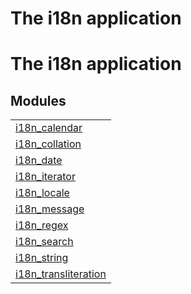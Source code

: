 

<h1>The i18n application</h1>

The i18n application
====================


<h2 class="indextitle">Modules</h2>



<table width="100%" border="0" summary="list of modules">
<tr><td><a href="./i18n_calendar.md" class="module">i18n_calendar</a></td></tr>
<tr><td><a href="i18n_collation.md" class="module">i18n_collation</a></td></tr>
<tr><td><a href="i18n_date.md" class="module">i18n_date</a></td></tr>
<tr><td><a href="i18n_iterator.md" class="module">i18n_iterator</a></td></tr>
<tr><td><a href="i18n_locale.md" class="module">i18n_locale</a></td></tr>
<tr><td><a href="i18n_message.md" class="module">i18n_message</a></td></tr>
<tr><td><a href="i18n_regex.md" class="module">i18n_regex</a></td></tr>
<tr><td><a href="i18n_search.md" class="module">i18n_search</a></td></tr>
<tr><td><a href="i18n_string.md" class="module">i18n_string</a></td></tr>
<tr><td><a href="i18n_transliteration.md" class="module">i18n_transliteration</a></td></tr></table>

